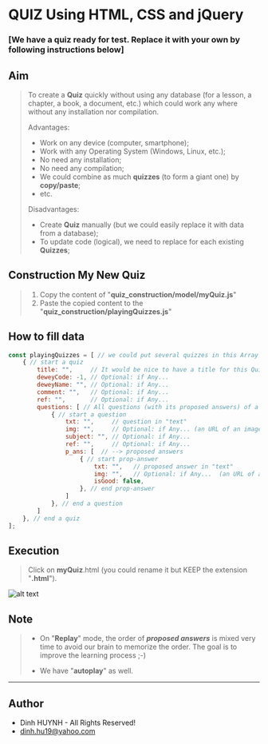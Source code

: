 # QUIZ Using HTML, CSS and jQuery
### [We have a quiz ready for test. Replace it with your own by following instructions below]

## Aim
> To create a **Quiz** quickly without using any database (for a lesson, a chapter, a book, a document, etc.) which could work any where without any installation nor compilation.
>
> Advantages:
>    * Work on any device (computer, smartphone);
>    * Work with any Operating System (Windows, Linux, etc.);
>    * No need any installation;
>    * No need any compilation;
>    * We could combine as much **quizzes** (to form a giant one) by **copy/paste**;
>    * etc.
>
> Disadvantages:
>    * Create **Quiz** manually (but we could easily replace it with data from a database);
>    * To update code (logical), we need to replace for each existing **Quizzes**;

## Construction My New Quiz
> 1. Copy the content of "**quiz_construction/model/myQuiz.js**"
> 2. Paste the copied content to the "**quiz_construction/playingQuizzes.js**"

## How to fill data
```javascript
const playingQuizzes = [ // we could put several quizzes in this Array ...
    { // start a quiz
        title: "",     // It would be nice to have a title for this Quiz
        deweyCode: -1, // Optional: if Any...
        deweyName: "", // Optional: if Any...
        comment: "",   // Optional: if Any...
        ref: "",       // Optional: if Any...
        questions: [ // All questions (with its proposed answers) of a quiz
            { // start a question
                txt: "",     // question in "text"
                img: "",     // Optional: if Any... (an URL of an image for this question)
                subject: "", // Optional: if Any...
                ref: "",     // Optional: if Any...
                p_ans: [  // --> proposed answers
                    { // start prop-answer
                        txt: "",   // proposed answer in "text"
                        img: "",   // Optional: if Any...  (an URL of an image for this proposed answer)
                        isGood: false,
                    }, // end prop-answer
                ]
            }, // end a question
        ]
    }, // end a quiz
];
```

## Execution
> Click on **myQuiz**.html (you could rename it but KEEP the extension "**.html**").

![alt text](assets/img/quizPlaying.jpg")

## Note
> * On "**Replay**" mode, the order of ***proposed answers*** is mixed very time to avoid our brain to memorize the order. The goal is to improve the learning process ;-)
>
> * We have "**autoplay**" as well.

---------------

## Author
* Dinh HUYNH - All Rights Reserved!
* dinh.hu19@yahoo.com